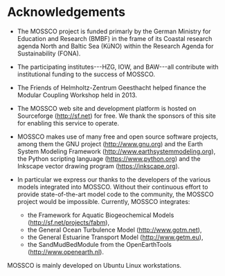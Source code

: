 # Acknowledgements

- The MOSSCO project is funded primarly by the German Ministry for Education and
  Research (BMBF) in the frame of its Coastal research agenda North and Baltic Sea
  (KüNO) within the Research Agenda for Sustainability (FONA).

- The participating institutes---HZG, IOW, and BAW---all contribute with
  institutional funding to the success of MOSSCO.

- The Friends of Helmholtz-Zentrum Geesthacht helped finance the Modular Coupling
  Workshop held in 2013.

- The MOSSCO web site and development platform is hosted on Sourceforge (<http://sf.net>)
  for free.  We thank the sponsors of this site for enabling this service to operate.

- MOSSCO makes use of many free and open source software projects, among  them
  the GNU project (<http://www.gnu.org>) and the Earth System Modeling Framework
  (<http://www.earthsystemmodeling.org>), the Python scripting language
  (<https://www.python.org>) and the Inkscape vector drawing program (<https://inkscape.org>).

- In particular we express our thanks to the developers of the various models
  integrated into MOSSCO. Without their continuous effort to provide state-of-the-art
  model code to the community, the MOSSCO project would be impossible. Currently,
  MOSSCO integrates:

  - the Framework for Aquatic Biogeochemical Models (<http://sf.net/projects/fabm>),
  - the General Ocean Turbulence Model (<http://www.gotm.net>),
  - the General Estuarine Transport Model (<http://www.getm.eu>),
  - the SandMudBedModule from the OpenEarthTools (<http://www.openearth.nl>).

MOSSCO is mainly developed on Ubuntu Linux workstations.
